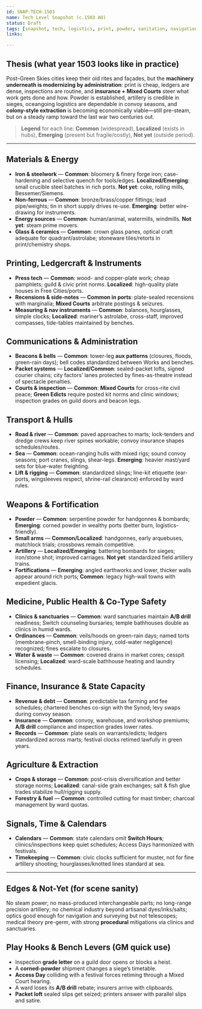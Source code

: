 ```yaml
---
id: SNAP:TECH-1503
name: Tech Level Snapshot (c.1503 AO)
status: Draft
tags: [snapshot, tech, logistics, print, powder, sanitation, navigation, administration]
links:

---
```


## Thesis (what year 1503 looks like in practice)
Post–Green Skies cities keep their old rites and façades, but the **machinery underneath is modernizing by administration**: print is cheap, ledgers are dense, inspections are routine, and **insurance + Mixed Courts** steer what work gets done and how. Powder is established, artillery is credible in sieges, oceangoing logistics are dependable in convoy seasons, and **colony-style extraction** is becoming economically viable—still pre-steam, but on a steady ramp toward the last war two centuries out.

> **Legend** for each line: **Common** (widespread), **Localized** (exists in hubs), **Emerging** (present but fragile/costly), **Not yet** (outside period).

---

## Materials & Energy
- **Iron & steelwork** — **Common**: bloomery & finery forge iron; case-hardening and selective quench for tools/edges. **Localized/Emerging**: small crucible steel batches in rich ports. **Not yet**: coke, rolling mills, Bessemer/Siemens.
- **Non-ferrous** — **Common**: bronze/brass/copper fittings; lead pipe/weights; tin in short supply drives re-use. **Emerging**: better wire-drawing for instruments.
- **Energy sources** — **Common**: human/animal, watermills, windmills. **Not yet**: steam prime movers.
- **Glass & ceramics** — **Common**: crown glass panes, optical craft adequate for quadrant/astrolabe; stoneware tiles/retorts in print/chemistry shops.

## Printing, Ledgercraft & Instruments
- **Press tech** — **Common**: wood- and copper-plate work; cheap pamphlets; guild & civic print norms. **Localized**: high-quality plate houses in Free Cities/ports.
- **Recensions & side-notes** — **Common in ports**: plate-sealed recensions with marginalia; **Mixed Courts** arbitrate postings & seizures.
- **Measuring & nav instruments** — **Common**: balances, hourglasses, simple clocks; **Localized**: mariner’s astrolabe, cross-staff, improved compasses, tide-tables maintained by benches.

## Communications & Administration
- **Beacons & bells** — **Common**: tower-leg **aux patterns** (closures, floods, green-rain days); bell codes standardized between Works and benches.
- **Packet systems** — **Localized/Common**: sealed-packet lofts, signed courier chains; city factors’ lanes protected by fines-as-theatre instead of spectacle penalties.
- **Courts & inspection** — **Common**: **Mixed Courts** for cross-rite civil peace; **Green Edicts** require posted kit norms and clinic windows; inspection grades on guild doors and beacon legs.

## Transport & Hulls
- **Road & river** — **Common**: paved approaches to marts; lock-tenders and dredge crews keep river spines workable; convoy insurance shapes schedules/routes.
- **Sea** — **Common**: ocean-ranging hulls with mixed rigs; sound convoy seasons; port cranes, slings, shear-legs. **Emerging**: heavier mast/yard sets for blue-water freighting.
- **Lift & rigging** — **Common**: standardized slings; line-kit etiquette (ear-ports, wingsleeves respect, shrine-rail clearance) enforced by ward rules.

## Weapons & Fortification
- **Powder** — **Common**: serpentine powder for handgonnes & bombards; **Emerging**: corned powder in wealthy ports (better burn, logistics-friendly).  
- **Small arms** — **Common/Localized**: handgonnes, early arquebuses, matchlock trials; crossbows remain competitive.  
- **Artillery** — **Localized/Emerging**: battering bombards for sieges; iron/stone shot; improved carriages. **Not yet**: standardized field artillery trains.  
- **Fortifications** — **Emerging**: angled earthworks and lower, thicker walls appear around rich ports; **Common**: legacy high-wall towns with expedient glacis.

## Medicine, Public Health & Co-Type Safety
- **Clinics & sanctuaries** — **Common**: ward sanctuaries maintain **A/B drill** readiness; Switch counseling bursaries; temple bathhouses double as clinics in humid wards.  
- **Ordinances** — **Common**: veils/hoods on green-rain days; named torts (membrane-pinch, smell-binding injury, cold-water negligence) recognized; fines escalate to closures.  
- **Water & waste** — **Common**: covered drains in market cores; cesspit licensing; **Localized**: ward-scale bathhouse heating and laundry schedules.

## Finance, Insurance & State Capacity
- **Revenue & debt** — **Common**: predictable tax farming and fee schedules; chartered benches co-sign with the Synod; levy swaps during convoy season.  
- **Insurance** — **Common**: convoy, warehouse, and workshop premiums; **A/B drill** compliance and inspection grades lower rates.  
- **Records** — **Common**: plate seals on warrants/edicts; ledgers standardized across marts; festival clocks retimed lawfully in green years.

## Agriculture & Extraction
- **Crops & storage** — **Common**: post-crisis diversification and better storage norms; **Localized**: canal-side grain exchanges; salt & fish glue trades stabilize hull/rigging supply.  
- **Forestry & fuel** — **Common**: controlled cutting for mast timber; charcoal management by ward quotas.

## Signals, Time & Calendars
- **Calendars** — **Common**: state calendars omit **Switch Hours**; clinics/inspections keep quiet schedules; Access Days harmonized with festivals.  
- **Timekeeping** — **Common**: civic clocks sufficient for muster, not for fine artillery shooting; hourglasses/knotted lines standard at sea.

---

## Edges & Not-Yet (for scene sanity)
No steam power; no mass-produced interchangeable parts; no long-range precision artillery; no chemical industry beyond artisanal dyes/inks/salts; optics good enough for navigation and surveying but not telescopes; medical theory pre-germ, with strong **procedural** mitigations via clinics and sanctuaries.

## Play Hooks & Bench Levers (GM quick use)
- Inspection **grade letter** on a guild door opens or blocks a heist.  
- A **corned-powder** shipment changes a siege’s timetable.  
- **Access Day** colliding with a festival forces retiming through a Mixed Court hearing.  
- A ward loses its **A/B drill** rebate; insurers arrive with clipboards.  
- **Packet loft** sealed slips get seized; printers answer with parallel slips and satire.


